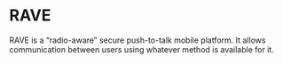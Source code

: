 # RAVE
RAVE is a “radio-aware” secure push-to-talk mobile platform. It allows communication between users using whatever method is available for it.
